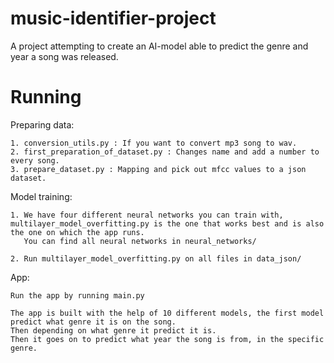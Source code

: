 # music-identifier-project
A project attempting to create an AI-model able to predict the genre and year a song was released.



# Running

 Preparing data:

    1. conversion_utils.py : If you want to convert mp3 song to wav.
    2. first_preparation_of_dataset.py : Changes name and add a number to every song.
    3. prepare_dataset.py : Mapping and pick out mfcc values to a json dataset.

 Model training:
    
    1. We have four different neural networks you can train with, multilayer_model_overfitting.py is the one that works best and is also the one on which the app runs.
       You can find all neural networks in neural_networks/

    2. Run multilayer_model_overfitting.py on all files in data_json/

 App:

    Run the app by running main.py

    The app is built with the help of 10 different models, the first model predict what genre it is on the song. 
    Then depending on what genre it predict it is. 
    Then it goes on to predict what year the song is from, in the specific genre.

